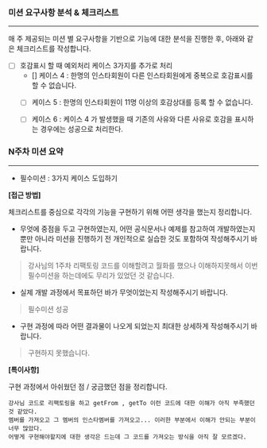 ### 미션 요구사항 분석 & 체크리스트

---

매 주 제공되는 미션 별 요구사항을 기반으로 기능에 대한 분석을 진행한 후, 아래와 같은 체크리스트를 작성합니다.


- [ ] 호감표시 할 때 예외처리 케이스 3가지를 추가로 처리 
    - [] 케이스 4 : 한명의 인스타회원이 다른 인스타회원에게 중복으로 호감표시를 할 수 없습니다.
    - [ ] 케이스 5 : 한명의 인스타회원이 11명 이상의 호감상대를 등록 할 수 없습니다.
    - [ ] 케이스 6 :  케이스 4 가 발생했을 때 기존의 사유와 다른 사유로 호감을 표시하는 경우에는 성공으로 처리한다.
    


### N주차 미션 요약

---
- 필수미션 : 3가지 케이스 도입하기

**[접근 방법]**

체크리스트를 중심으로 각각의 기능을 구현하기 위해 어떤 생각을 했는지 정리합니다.

- 무엇에 중점을 두고 구현하였는지, 어떤 공식문서나 예제를 참고하여 개발하였는지 뿐만 아니라 미션을 진행하기 전 개인적으로 실습한 것도 포함하여 작성해주시기 바랍니다.
> 강사님의 1주차 리팩토링 코드를 이해할려고 월화를 했으나 이해하지못해서 이번 필수미션을 하는데에도 무리가 있었던 것 같습니다.
- 실제 개발 과정에서 목표하던 바가 무엇이었는지 작성해주시기 바랍니다.
> 필수미션 성공
- 구현 과정에 따라 어떤 결과물이 나오게 되었는지 최대한 상세하게 작성해주시기 바랍니다.
> 구현하지 못했습니다.



**[특이사항]**

구현 과정에서 아쉬웠던 점 / 궁금했던 점을 정리합니다.
    
    강사님 코드로 리팩토링을 하고 getFrom , getTo 이런 코드에 대한 이해가 아직 부족했던 것 같았다.
    멤버를 가져오고 그 멤버의 인스타멤버를 가져오고... 이러한 부분에서 이해가 안되는 부분이 너무 많았다.
    어떻게 구현해야할지에 대한 생각은 드는데 그 코드를 가져오는 방식을 아직 잘 모르겠다.